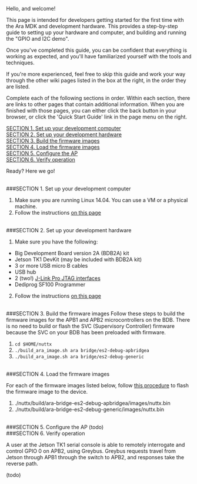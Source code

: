 Hello, and welcome! 

This page is intended for developers getting started for the first time with the Ara MDK and development hardware. This provides a step-by-step guide to setting up your hardware and computer, and building and running the "GPIO and I2C demo". 

Once you've completed this guide, you can be confident that everything is working as expected, and you'll have familiarized yourself with the tools and techniques. 

If you're more experienced, feel free to skip this guide and work your way through the other wiki pages listed in the box at the right, in the order they are listed.

Complete each of the following sections in order. Within each section, there are links to other pages that contain additional information. When you are finished with those pages, you can either click the back button in your browser, or click the 'Quick Start Guide' link in the page menu on the right.

[SECTION 1. Set up your development computer](#section-1-set-up-your-development-computer)  
[SECTION 2. Set up your development hardware](#section-2-set-up-your-development-hardware)  
[SECTION 3. Build the firmware images](#section-3-build-the-firmware-images)  
[SECTION 4. Load the firmware images](#section-4-load-the-firmware-images)  
[SECTION 5. Configure the AP](#section-5-configure-the-ap)  
[SECTION 6. Verify operation](#section-6-verify-operation)  

Ready? Here we go!

<br>
###SECTION 1. Set up your development computer

1. Make sure you are running Linux 14.04. You can use a VM or a physical machine.
2. Follow the instructions [on this page](Software-Setup)
 
<br>
###SECTION 2. Set up your development hardware

1. Make sure you have the following:
  * Big Development Board version 2A (BDB2A) kit
  * Jetson TK1 DevKit (may be included with BDB2A kit)
  * 3 or more USB micro B cables
  * USB hub
  * 2 (two!) [J-Link Pro JTAG interfaces](http://www.segger.com/jlink-pro.html)
  * Dediprog SF100 Programmer
2. Follow the instructions [on this page](Hardware-Setup)

<br>
###SECTION 3. Build the firmware images
Follow these steps to build the firmware images for the 
APB1 and APB2 microcontrollers on the BDB.  There is no need
to build or flash the SVC (Supervisory Controller) firmware because the 
SVC on your BDB has been preloaded with firmware.

1. `cd $HOME/nuttx`
2. `./build_ara_image.sh ara bridge/es2-debug-apbridgea`
3. `./build_ara_image.sh ara bridge/es2-debug-generic`

<br>
###SECTION 4. Load the firmware images

For each of the firmware images listed below, follow 
[this procedure](Flashing-images#load-firmware-image-to-spirom) to flash the firmware image to the device. 

1. ./nuttx/build/ara-bridge-es2-debug-apbridgea/images/nuttx.bin  
2. ./nuttx/build/ara-bridge-es2-debug-generic/images/nuttx.bin  

<br>
###SECTION 5. Configure the AP
(todo)

<br>
###SECTION 6. Verify operation

A user at the Jetson TK1 serial console is able to remotely interrogate and control GPIO 0 on APB2, using Greybus.  Greybus requests travel from Jetson through APB1 through the switch to APB2, and responses take the reverse path.

(todo)




